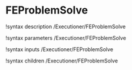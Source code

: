# FEProblemSolve

!syntax description /Executioner/FEProblemSolve

!syntax parameters /Executioner/FEProblemSolve

!syntax inputs /Executioner/FEProblemSolve

!syntax children /Executioner/FEProblemSolve
